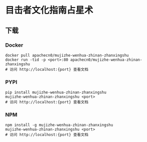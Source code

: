 # 目击者文化指南占星术

## 下载

### Docker

```
docker pull apachecn0/mujizhe-wenhua-zhinan-zhanxingshu
docker run -tid -p <port>:80 apachecn0/mujizhe-wenhua-zhinan-zhanxingshu
# 访问 http://localhost:{port} 查看文档
```

### PYPI

```
pip install mujizhe-wenhua-zhinan-zhanxingshu
mujizhe-wenhua-zhinan-zhanxingshu <port>
# 访问 http://localhost:{port} 查看文档
```

### NPM

```
npm install -g mujizhe-wenhua-zhinan-zhanxingshu
mujizhe-wenhua-zhinan-zhanxingshu <port>
# 访问 http://localhost:{port} 查看文档
```